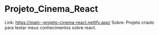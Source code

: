 # Projeto_Cinema_React
Link: https://main--projeto-cinema-react.netlify.app/
Sobre: Projeto criado para testar meus conhecimentos sobre react.
